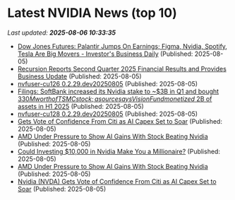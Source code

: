 # Latest NVIDIA News (top 10)
_Last updated: **2025-08-06 10:33:35**_

- [Dow Jones Futures: Palantir Jumps On Earnings; Figma, Nvidia, Spotify, Tesla Are Big Movers - Investor's Business Daily](https://slashdot.org/firehose.pl?op=view&amp;id=178570690) (Published: 2025-08-05)
- [Recursion Reports Second Quarter 2025 Financial Results and Provides Business Update](https://www.globenewswire.com/news-release/2025/08/05/3127144/0/en/Recursion-Reports-Second-Quarter-2025-Financial-Results-and-Provides-Business-Update.html) (Published: 2025-08-05)
- [nvfuser-cu126 0.2.29.dev20250805](https://pypi.org/project/nvfuser-cu126/0.2.29.dev20250805/) (Published: 2025-08-05)
- [Filings: SoftBank increased its Nvidia stake to ~$3B in Q1 and bought $330M worth of TSMC stock; a source says Vision Fund monetized ~$2B of assets in H1 2025](https://biztoc.com/x/ccd6cb48abcf53ee) (Published: 2025-08-05)
- [nvfuser-cu128 0.2.29.dev20250805](https://pypi.org/project/nvfuser-cu128/0.2.29.dev20250805/) (Published: 2025-08-05)
- [Gets Vote of Confidence From Citi as AI Capex Set to Soar](https://biztoc.com/x/4a12d0ec600ae7eb) (Published: 2025-08-05)
- [AMD Under Pressure to Show AI Gains With Stock Beating Nvidia](https://financialpost.com/pmn/business-pmn/amd-under-pressure-to-show-ai-gains-with-stock-beating-nvidia) (Published: 2025-08-05)
- [Could Investing $10,000 in Nvidia Make You a Millionaire?](https://biztoc.com/x/d6a565f3937cab3f) (Published: 2025-08-05)
- [AMD Under Pressure to Show AI Gains With Stock Beating Nvidia](https://biztoc.com/x/be2576d1b7ac557a) (Published: 2025-08-05)
- [Nvidia (NVDA) Gets Vote of Confidence From Citi as AI Capex Set to Soar](https://finance.yahoo.com/news/nvidia-nvda-gets-vote-confidence-095817365.html) (Published: 2025-08-05)
